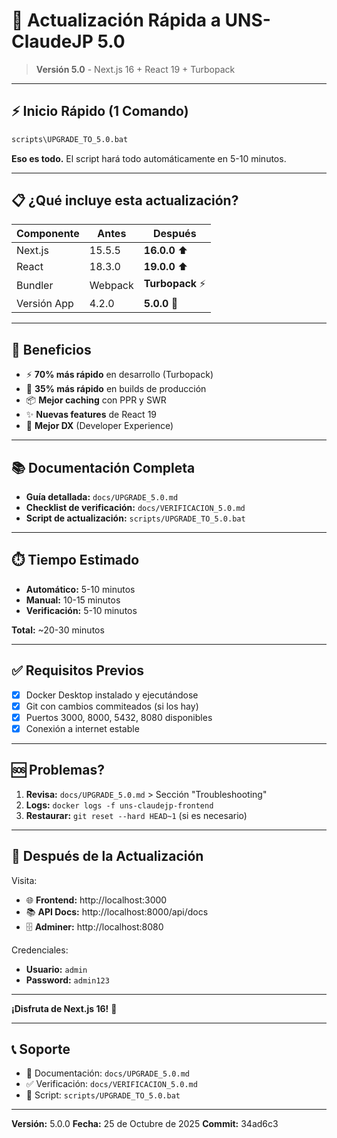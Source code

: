 # 🚀 Actualización Rápida a UNS-ClaudeJP 5.0

> **Versión 5.0** - Next.js 16 + React 19 + Turbopack

---

## ⚡ Inicio Rápido (1 Comando)

```bash
scripts\UPGRADE_TO_5.0.bat
```

**Eso es todo.** El script hará todo automáticamente en 5-10 minutos.

---

## 📋 ¿Qué incluye esta actualización?

| Componente | Antes | Después |
|------------|-------|---------|
| Next.js | 15.5.5 | **16.0.0** ⬆️ |
| React | 18.3.0 | **19.0.0** ⬆️ |
| Bundler | Webpack | **Turbopack** ⚡ |
| Versión App | 4.2.0 | **5.0.0** 🎉 |

---

## 🎯 Beneficios

- ⚡ **70% más rápido** en desarrollo (Turbopack)
- 🚀 **35% más rápido** en builds de producción
- 📦 **Mejor caching** con PPR y SWR
- ✨ **Nuevas features** de React 19
- 🔧 **Mejor DX** (Developer Experience)

---

## 📚 Documentación Completa

- **Guía detallada:** `docs/UPGRADE_5.0.md`
- **Checklist de verificación:** `docs/VERIFICACION_5.0.md`
- **Script de actualización:** `scripts/UPGRADE_TO_5.0.bat`

---

## ⏱️ Tiempo Estimado

- **Automático:** 5-10 minutos
- **Manual:** 10-15 minutos
- **Verificación:** 5-10 minutos

**Total:** ~20-30 minutos

---

## ✅ Requisitos Previos

- [x] Docker Desktop instalado y ejecutándose
- [x] Git con cambios commiteados (si los hay)
- [x] Puertos 3000, 8000, 5432, 8080 disponibles
- [x] Conexión a internet estable

---

## 🆘 Problemas?

1. **Revisa:** `docs/UPGRADE_5.0.md` > Sección "Troubleshooting"
2. **Logs:** `docker logs -f uns-claudejp-frontend`
3. **Restaurar:** `git reset --hard HEAD~1` (si es necesario)

---

## 🎉 Después de la Actualización

Visita:
- 🌐 **Frontend:** http://localhost:3000
- 📚 **API Docs:** http://localhost:8000/api/docs
- 🗄️ **Adminer:** http://localhost:8080

Credenciales:
- **Usuario:** `admin`
- **Password:** `admin123`

---

**¡Disfruta de Next.js 16!** 🚀

---

## 📞 Soporte

- 📖 Documentación: `docs/UPGRADE_5.0.md`
- ✅ Verificación: `docs/VERIFICACION_5.0.md`
- 🔧 Script: `scripts/UPGRADE_TO_5.0.bat`

---

**Versión:** 5.0.0
**Fecha:** 25 de Octubre de 2025
**Commit:** 34ad6c3
